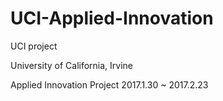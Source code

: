 # UCI-Applied-Innovation
UCI project

University of California, Irvine

Applied Innovation Project
2017.1.30 ~ 2017.2.23
